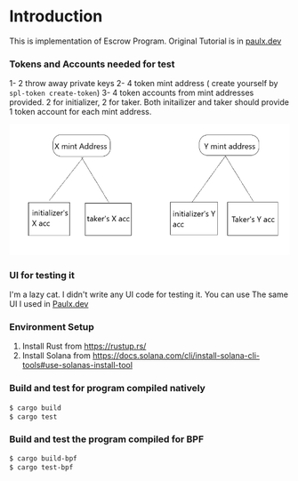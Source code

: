 # Introduction
This is implementation of Escrow Program. Original Tutorial is in [paulx.dev](https://paulx.dev/blog/2021/01/14/programming-on-solana-an-introduction/)

### Tokens and Accounts needed for test
1- 2 throw away private keys
2- 4 token mint address ( create yourself by `spl-token create-token`)
3- 4 token accounts from mint addresses provided. 2 for initializer, 2 for taker. Both initailizer and taker should provide 1 token account for each mint address.

![accounts_structure](./accounts_structure.png)

### UI for testing it
I'm a lazy cat. I didn't write any UI code for testing it. You can use The same UI I used in [Paulx.dev](https://paulx.dev/blog/2021/01/14/programming-on-solana-an-introduction/)

### Environment Setup
1. Install Rust from https://rustup.rs/
2. Install Solana from https://docs.solana.com/cli/install-solana-cli-tools#use-solanas-install-tool

### Build and test for program compiled natively
```
$ cargo build
$ cargo test
```

### Build and test the program compiled for BPF
```
$ cargo build-bpf
$ cargo test-bpf
```
